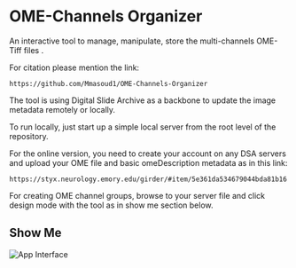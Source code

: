 # OME-Channels Organizer
An interactive tool to manage, manipulate, store the multi-channels OME-Tiff files .

For citation please mention the link:

`https://github.com/Mmasoud1/OME-Channels-Organizer`

The tool is using Digital Slide Archive as a backbone to update the image metadata remotely or locally.

To run locally, just start up a simple local server from the root level of the repository.

For the online version, you need to create your account on any DSA servers and upload your OME file and basic omeDescription metadata as in this link:

`https://styx.neurology.emory.edu/girder/#item/5e361da534679044bda81b16`

For creating OME channel groups, browse to your server file and click design mode with the tool as in show me section below.



## Show Me

![App Interface](https://github.com/Mmasoud1/OME-Channels-Organizer/blob/master/ShowMe/OMEDemo.gif)

